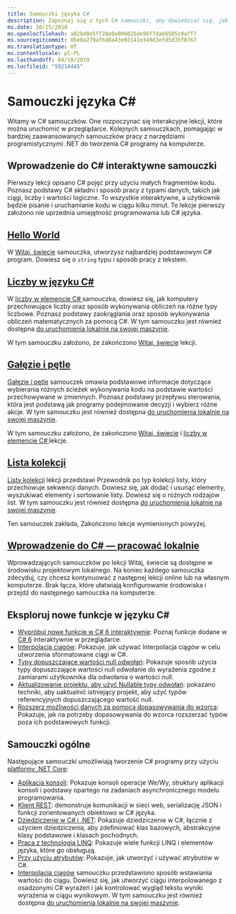 ```yaml
---
title: Samouczki języka C#
description: Zapoznaj się z tych C# samouczki, aby dowiedzieć się, jak tworzyć C# programów i ucz się C# funkcje języka.
ms.date: 10/25/2018
ms.openlocfilehash: a82bd8e5ff28e0e006025de96f7da66505c0aff7
ms.sourcegitcommit: 0be8a279af6d8a43e03141e349d3efd5d35f8767
ms.translationtype: HT
ms.contentlocale: pl-PL
ms.lasthandoff: 04/18/2019
ms.locfileid: "59214445"
---
```

# <a name="c-tutorials"></a>Samouczki języka C#

Witamy w C# samouczków. One rozpoczynać się interakcyjne lekcji, które można uruchomić w przeglądarce. Kolejnych samouczkach, pomagając w bardziej zaawansowanych samouczków pracy z narzędziami programistycznymi .NET do tworzenia C# programy na komputerze.

## <a name="introduction-to-c-interactive-tutorials"></a>Wprowadzenie do C# interaktywne samouczki

Pierwszy lekcji opisano C# pojęć przy użyciu małych fragmentów kodu. Poznasz podstawy C# składni i sposób pracy z typami danych, takich jak ciągi, liczby i wartości logiczne. To wszystkie interaktywne, a użytkownik będzie pisanie i uruchamianie kodu w ciągu kilku minut. Te lekcje pierwszy założono nie uprzednia umiejętność programowania lub C# języka.

## <a name="hello-worldintro-to-csharphello-worldyml"></a>[Hello World](intro-to-csharp/hello-world.yml)

W [Witaj, świecie](intro-to-csharp/hello-world.yml) samouczka, utworzysz najbardziej podstawowym C# program. Dowiesz się o `string` typu i sposób pracy z tekstem.

## <a name="numbers-in-cintro-to-csharpnumbers-in-csharpyml"></a>[Liczby w języku C#](intro-to-csharp/numbers-in-csharp.yml)

W [liczby w elemencie C# ](intro-to-csharp/numbers-in-csharp.yml) samouczka, dowiesz się, jak komputery przechowujące liczby oraz sposób wykonywania obliczeń na różne typy liczbowe. Poznasz podstawy zaokrąglania oraz sposób wykonywania obliczeń matematycznych za pomocą C#. W tym samouczku jest również dostępna [do uruchomienia lokalnie na swojej maszynie](intro-to-csharp/numbers-in-csharp-local.md).

W tym samouczku założono, że zakończono [Witaj, świecie](intro-to-csharp/hello-world.yml) lekcji.

## <a name="branches-and-loopsintro-to-csharpbranches-and-loopsyml"></a>[Gałęzie i pętle](intro-to-csharp/branches-and-loops.yml)

[Gałęzie i pętle](intro-to-csharp/branches-and-loops.yml) samouczek omawia podstawowe informacje dotyczące wybierania różnych ścieżek wykonywania kodu na podstawie wartości przechowywane w zmiennych. Poznasz podstawy przepływu sterowania, która jest podstawą jak programy podejmowanie decyzji i wybierz różne akcje. W tym samouczku jest również dostępna [do uruchomienia lokalnie na swojej maszynie](intro-to-csharp/branches-and-loops-local.md).

W tym samouczku założono, że zakończono [Witaj, świecie](intro-to-csharp/hello-world.yml) i [liczby w elemencie C# ](intro-to-csharp/numbers-in-csharp.yml) lekcje.

## <a name="list-collectionintro-to-csharplist-collectionyml"></a>[Lista kolekcji](intro-to-csharp/list-collection.yml)

[Listy kolekcji](intro-to-csharp/list-collection.yml) lekcji przedstawi Przewodnik po typ kolekcji listy, który przechowuje sekwencji danych. Dowiesz się, jak dodać i usunąć elementy, wyszukiwać elementy i sortowanie listy. Dowiesz się o różnych rodzajów list. W tym samouczku jest również dostępna [do uruchomienia lokalnie na swojej maszynie](intro-to-csharp/arrays-and-collections.md).

Ten samouczek zakłada, Zakończono lekcje wymienionych powyżej.

## <a name="introduction-to-c----work-locallyintro-to-csharplocal-environmentmd"></a>[Wprowadzenie do C# — pracować lokalnie](intro-to-csharp/local-environment.md)

Wprowadzających samouczków po lekcji Witaj, świecie są dostępne w środowisku projektowym lokalnego. Na koniec każdego samouczka zdecyduj, czy chcesz kontynuować z następnej lekcji online lub na własnym komputerze. Brak łącza, które ułatwiają konfigurowanie środowiska i przejdź do następnego samouczka na komputerze.

## <a name="explore-new-features-in-c"></a>Eksploruj nowe funkcje w języku C\#

* [Wypróbuj nowe funkcje w C# 6 interaktywnie](exploration/csharp-6.yml): Poznaj funkcje dodane w [ C# 6](../whats-new/csharp-6.md) interaktywnie w przeglądarce.
* [Interpolacja ciągów](string-interpolation.md): Pokazuje, jak używać Interpolacja ciągów w celu utworzenia sformatowane ciągi w C#.
* [Typy dopuszczające wartości null odwołań](nullable-reference-types.md): Pokazuje sposób użycia typy dopuszczające wartości null odwołanie do wyrażenia zgodne z zamiarami użytkownika dla odwołania o wartości null.
* [Aktualizowanie projektu, aby użyć Nullable typy odwołań](upgrade-to-nullable-references.md): pokazano techniki, aby uaktualnić istniejący projekt, aby użyć typów referencyjnych dopuszczającego wartość null.
* [Rozszerz możliwości danych za pomocą dopasowywania do wzorca](pattern-matching.md): Pokazuje, jak na potrzeby dopasowywania do wzorca rozszerzać typów poza ich podstawowych funkcji.

## <a name="general-tutorials"></a>Samouczki ogólne

Następujące samouczki umożliwiają tworzenie C# programy przy użyciu [platformy .NET Core](../../core/index.md):

* [Aplikacja konsoli](console-teleprompter.md): Pokazuje konsoli operacje We/Wy, struktury aplikacji konsoli i podstawy opartego na zadaniach asynchronicznego modelu programowania.
* [Klient REST](console-webapiclient.md): demonstruje komunikacji w sieci web, serializację JSON i funkcji zorientowanych obiektowo w C# języka.
* [Dziedziczenie w C# i .NET](inheritance.md): Pokazuje dziedziczenie w C#, łącznie z użyciem dziedziczenia, aby zdefiniować klas bazowych, abstrakcyjne klasy podstawowe i klasach pochodnych.
* [Praca z technologią LINQ](working-with-linq.md): Pokazuje wiele funkcji LINQ i elementów języka, które go obsługują.
* [Przy użyciu atrybutów](attributes.md): Pokazuje, jak utworzyć i używać atrybutów w C#.
* [Interpolacja ciągów](exploration/interpolated-strings.yml) samouczku przedstawiono sposób wstawiania wartości do ciągu. Dowiesz się, jak utworzyć ciągu interpolowanego z osadzonymi C# wyrażeń i jak kontrolować wygląd tekstu wyniki wyrażenia w ciągu wynikowym. W tym samouczku jest również dostępna [do uruchomienia lokalnie na swojej maszynie](exploration/interpolated-strings-local.md).
